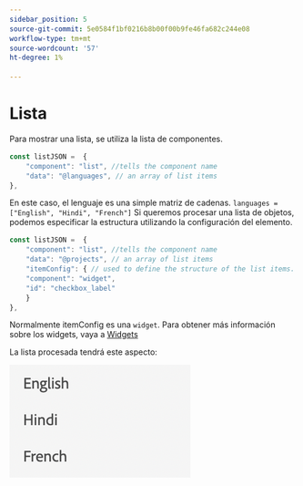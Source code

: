 ```yaml
---
sidebar_position: 5
source-git-commit: 5e0584f1bf0216b8b00f00b9fe46fa682c244e08
workflow-type: tm+mt
source-wordcount: '57'
ht-degree: 1%

---
```



# Lista

Para mostrar una lista, se utiliza la lista de componentes.

```js title="list.js"
const listJSON =  {
    "component": "list", //tells the component name
    "data": "@languages", // an array of list items
},
```

En este caso, el lenguaje es una simple matriz de cadenas. `languages = ["English", "Hindi", "French"]`
Si queremos procesar una lista de objetos, podemos especificar la estructura utilizando la configuración del elemento.

```js title="list.js"
const listJSON =  {
    "component": "list", //tells the component name
    "data": "@projects", // an array of list items
    "itemConfig": { // used to define the structure of the list items.
    "component": "widget",
    "id": "checkbox_label"
    }
},
```

Normalmente itemConfig es una `widget`. Para obtener más información sobre los widgets, vaya a [Widgets](../Widgets/basic_widget.md)

La lista procesada tendrá este aspecto:

![lista](./imgs/list.png "Lista")
